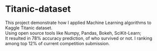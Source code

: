 # Titanic-dataset
This project demonstrate how I applied Machine Learning algorithms to Kaggle Titanic dataset.  
Using open source tools like Numpy, Pandas, Bokeh, SciKit-Learn;  
It resulted in 78% accuracy prediction, of who survived or not.
I ranking among top 12% of current competition submission.  
